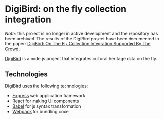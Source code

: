 # DigiBird: on the fly collection integration
*Note:* this project is no longer in active development and the repository has been archived. The results of the DigiBird project have been documented in the paper: [DigiBird: On The Fly Collection Integration Supported By The Crowd](https://mw17.mwconf.org/paper/digibird-on-the-fly-collection-integration-supported-by-the-crowd/).

[DigiBird](http://www.digibird.org) is a node.js project that integrates cultural heritage data on the fly.

## Technologies

DigiBird uses the following technologies:

* [Express](http://expressjs.com) web application framework
* [React](https://github.com/facebook/react) for making UI components
* [Babel](http://babeljs.io) for js syntax transformation
* [Webpack](http://webpack.github.io) for bundling code
